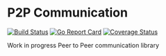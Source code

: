# P2P Communication
[![Build Status](https://travis-ci.org/ConnorJarvis/P2P-Communication.svg?branch=master)](https://travis-ci.org/ConnorJarvis/P2P-Communication)
[![Go Report Card](https://goreportcard.com/badge/github.com/ConnorJarvis/P2P-Communication)](https://goreportcard.com/report/github.com/ConnorJarvis/P2P-Communication)
[![Coverage Status](https://coveralls.io/repos/github/ConnorJarvis/P2P-Communication/badge.svg?branch=master&service=github)](https://coveralls.io/github/ConnorJarvis/P2P-Communication?branch=master)

Work in progress Peer to Peer communication library